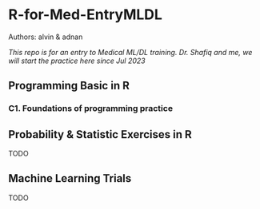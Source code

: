 # R-for-Med-EntryMLDL
Authors: alvin & adnan

_This repo is for an entry to Medical ML/DL training. Dr. Shafiq and me, we will start the practice here since Jul 2023_

## Programming Basic in R
### C1. Foundations of programming practice



## Probability & Statistic Exercises in R
TODO

## Machine Learning Trials
TODO
